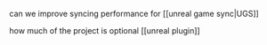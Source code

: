 can we improve syncing performance for [[unreal game sync|UGS]]

how much of the project is optional [[unreal plugin]]